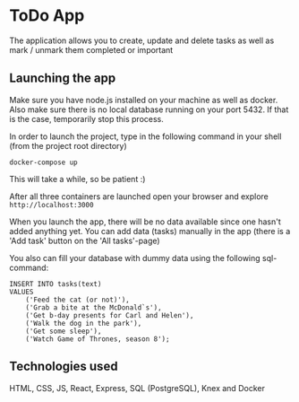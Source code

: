 # ToDo App

The application allows you to create, update and delete tasks as well as mark / unmark them completed or important

## Launching the app
Make sure you have node.js installed on your machine as well as docker. Also make sure there is no local database running on your port 5432. If that is the case, temporarily stop this process.

In order to launch the project, type in the following command in your shell (from the project root directory)
```shell
docker-compose up
```
This will take a while, so be patient :)

After all three containers are launched open your browser and explore `http://localhost:3000`

When you launch the app, there will be no data available since one hasn't added anything yet. You can add data (tasks) manually in the app (there is a 'Add task' button on the 'All tasks'-page)

You also can fill your database with dummy data using the following sql-command:
```postgresql
INSERT INTO tasks(text)
VALUES
    ('Feed the cat (or not)'),
    ('Grab a bite at the McDonald`s'),
    ('Get b-day presents for Carl and Helen'),
    ('Walk the dog in the park'),
    ('Get some sleep'),
    ('Watch Game of Thrones, season 8');
```

## Technologies used

HTML, CSS, JS, React, Express, SQL (PostgreSQL), Knex and Docker
